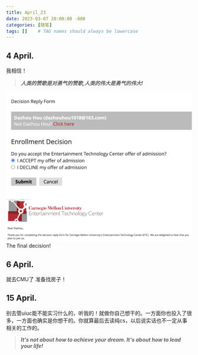 ```yaml
---
title: April_23
date: 2023-03-07 20:00:00 -800
categories: [随笔]
tags: []    # TAG names should always be lowercase
---
```


## 4 April.

我相信！

> ***人类的赞歌是对勇气的赞歌,人类的伟大是勇气的伟大!*** 

![勇气](/assets/pic/2023.4.4.png)
![赞歌](/assets/pic/2023.4.4_2.png)
The final decision!

## 6 April.
就去CMU了 准备找房子！

## 15 April.
别去管uiuc能不能实习什么的，听我的！就做你自己想干的。一方面你也投入了很多，一方面也确实是你想干的。你就算最后去读纯cs，以后说实话也不一定从事相关的工作的。
> ***It's not about how to achieve your dream. It's about how to lead your life!*** 
